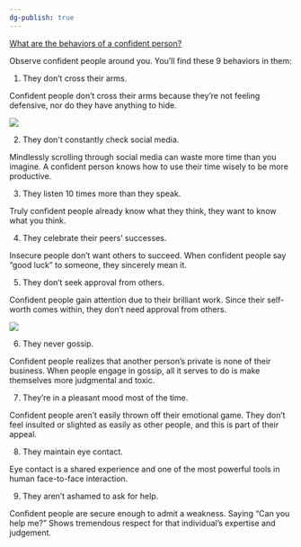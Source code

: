 ```yaml
---
dg-publish: true
---
```


[What are the behaviors of a confident person?](https://www.quora.com/What-are-the-behaviors-of-a-confident-person)

Observe confident people around you. You’ll find these 9 behaviors in them:

1. They don’t cross their arms.

Confident people don’t cross their arms because they’re not feeling defensive, nor do they have anything to hide.

![](https://qph.cf2.quoracdn.net/main-qimg-c0ab8d80c7b043462cc04668ba9f0a00-pjlq)

2. They don't constantly check social media.

Mindlessly scrolling through social media can waste more time than you imagine. A confident person knows how to use their time wisely to be more productive.

3. They listen 10 times more than they speak.

Truly confident people already know what they think, they want to know what you think.

4. They celebrate their peers’ successes.

Insecure people don’t want others to succeed. When confident people say “good luck” to someone, they sincerely mean it.

5. They don’t seek approval from others.

Confident people gain attention due to their brilliant work. Since their self-worth comes within, they don’t need approval from others.

![](https://qph.cf2.quoracdn.net/main-qimg-a70f2dbad0088f474d8b32becbbac9bc-lq)

6. They never gossip.

Confident people realizes that another person’s private is none of their business. When people engage in gossip, all it serves to do is make themselves more judgmental and toxic.

7. They’re in a pleasant mood most of the time.

Confident people aren’t easily thrown off their emotional game. They don’t feel insulted or slighted as easily as other people, and this is part of their appeal.

8. They maintain eye contact.

Eye contact is a shared experience and one of the most powerful tools in human face-to-face interaction.

9. They aren’t ashamed to ask for help.

Confident people are secure enough to admit a weakness. Saying “Can you help me?” Shows tremendous respect for that individual’s expertise and judgement.
